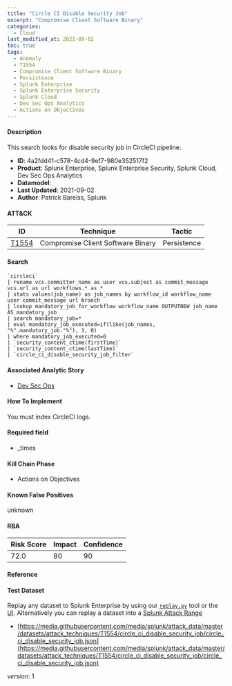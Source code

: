 ```yaml
---
title: "Circle CI Disable Security Job"
excerpt: "Compromise Client Software Binary"
categories:
  - Cloud
last_modified_at: 2021-09-02
toc: true
tags:
  - Anomaly
  - T1554
  - Compromise Client Software Binary
  - Persistence
  - Splunk Enterprise
  - Splunk Enterprise Security
  - Splunk Cloud
  - Dev Sec Ops Analytics
  - Actions on Objectives
---
```




#### Description

This search looks for disable security job in CircleCI pipeline.

- **ID**: 4a2fdd41-c578-4cd4-9ef7-980e352517f2
- **Product**: Splunk Enterprise, Splunk Enterprise Security, Splunk Cloud, Dev Sec Ops Analytics
- **Datamodel**: 
- **Last Updated**: 2021-09-02
- **Author**: Patrick Bareiss, Splunk


#### ATT&CK

| ID          | Technique   | Tactic       |
| ----------- | ----------- |--------------|
| [T1554](https://attack.mitre.org/techniques/T1554/) | Compromise Client Software Binary | Persistence |


#### Search

```
`circleci` 
| rename vcs.committer_name as user vcs.subject as commit_message vcs.url as url workflows.* as * 
| stats values(job_name) as job_names by workflow_id workflow_name user commit_message url branch 
| lookup mandatory_job_for_workflow workflow_name OUTPUTNEW job_name AS mandatory_job 
| search mandatory_job=* 
| eval mandatory_job_executed=if(like(job_names, "%".mandatory_job."%"), 1, 0) 
| where mandatory_job_executed=0 
| `security_content_ctime(firstTime)` 
| `security_content_ctime(lastTime)` 
| `circle_ci_disable_security_job_filter`
```

#### Associated Analytic Story
* [Dev Sec Ops](/stories/dev_sec_ops)


#### How To Implement
You must index CircleCI logs.

#### Required field
* _times


#### Kill Chain Phase
* Actions on Objectives


#### Known False Positives
unknown



#### RBA

| Risk Score  | Impact      | Confidence   |
| ----------- | ----------- |--------------|
| 72.0 | 80 | 90 |



#### Reference


#### Test Dataset
Replay any dataset to Splunk Enterprise by using our [`replay.py`](https://github.com/splunk/attack_data#using-replaypy) tool or the [UI](https://github.com/splunk/attack_data#using-ui).
Alternatively you can replay a dataset into a [Splunk Attack Range](https://github.com/splunk/attack_range#replay-dumps-into-attack-range-splunk-server)

* [https://media.githubusercontent.com/media/splunk/attack_data/master/datasets/attack_techniques/T1554/circle_ci_disable_security_job/circle_ci_disable_security_job.json](https://media.githubusercontent.com/media/splunk/attack_data/master/datasets/attack_techniques/T1554/circle_ci_disable_security_job/circle_ci_disable_security_job.json)


_version_: 1